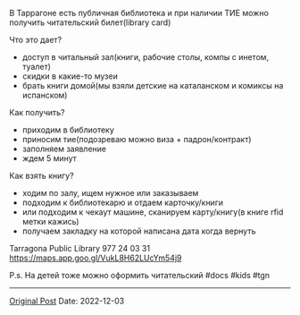 В Таррагоне есть публичная библиотека и при наличии ТИЕ можно получить читательский билет(library card)

Что это дает?
- доступ в читальный зал(книги, рабочие столы, компы с инетом, туалет)
- скидки в какие-то музеи
- брать книги домой(мы взяли детские на каталанском и комиксы на испанском)

Как получить?
- приходим в библиотеку
- приносим тие(подозреваю можно виза + падрон/контракт)
- заполняем заявление
- ждем 5 минут

Как взять книгу?
- ходим по залу, ищем нужное или заказываем
- подходим к библиотекарю и отдаем карточку/книги
- или подходим к чекаут машине, сканируем карту/книгу(в книге rfid метки кажись)
- получаем закладку на которой написана дата когда вернуть

Tarragona Public Library
977 24 03 31
https://maps.app.goo.gl/VukL8H62LUcYm54j9

P.s. На детей тоже можно оформить читательский #docs #kids #tgn

---
[Original Post](https://t.me/lev2tarragona/669)
Date: 2022-12-03
